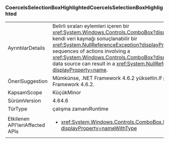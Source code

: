 ### <a name="coerceisselectionboxhighlighted"></a><span data-ttu-id="32698-101">CoerceIsSelectionBoxHighlighted</span><span class="sxs-lookup"><span data-stu-id="32698-101">CoerceIsSelectionBoxHighlighted</span></span>

|   |   |
|---|---|
|<span data-ttu-id="32698-102">Ayrıntılar</span><span class="sxs-lookup"><span data-stu-id="32698-102">Details</span></span>|<span data-ttu-id="32698-103">Belirli sıraları eylemleri içeren bir <xref:System.Windows.Controls.ComboBox?displayProperty=name> ve kendi veri kaynağı sonuçlanabilir bir <xref:System.NullReferenceException?displayProperty=name>.</span><span class="sxs-lookup"><span data-stu-id="32698-103">Certain sequences of actions involving a <xref:System.Windows.Controls.ComboBox?displayProperty=name> and its data source can result in a <xref:System.NullReferenceException?displayProperty=name>.</span></span>|
|<span data-ttu-id="32698-104">Öneri</span><span class="sxs-lookup"><span data-stu-id="32698-104">Suggestion</span></span>|<span data-ttu-id="32698-105">Mümkünse, .NET Framework 4.6.2 yükseltin.</span><span class="sxs-lookup"><span data-stu-id="32698-105">If possible, upgrade to .NET Framework 4.6.2.</span></span>|
|<span data-ttu-id="32698-106">Kapsam</span><span class="sxs-lookup"><span data-stu-id="32698-106">Scope</span></span>|<span data-ttu-id="32698-107">Küçük</span><span class="sxs-lookup"><span data-stu-id="32698-107">Minor</span></span>|
|<span data-ttu-id="32698-108">Sürüm</span><span class="sxs-lookup"><span data-stu-id="32698-108">Version</span></span>|<span data-ttu-id="32698-109">4.6</span><span class="sxs-lookup"><span data-stu-id="32698-109">4.6</span></span>|
|<span data-ttu-id="32698-110">Tür</span><span class="sxs-lookup"><span data-stu-id="32698-110">Type</span></span>|<span data-ttu-id="32698-111">çalışma zamanı</span><span class="sxs-lookup"><span data-stu-id="32698-111">Runtime</span></span>|
|<span data-ttu-id="32698-112">Etkilenen API'leri</span><span class="sxs-lookup"><span data-stu-id="32698-112">Affected APIs</span></span>|<ul><li><xref:System.Windows.Controls.ComboBox.IsSelectionBoxHighlighted?displayProperty=nameWithType></li></ul>|

